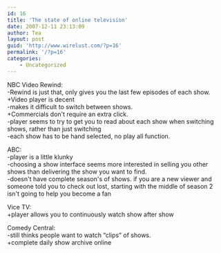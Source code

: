 ```yaml
---
id: 16
title: 'The state of online television'
date: 2007-12-11 23:13:09
author: Tea
layout: post
guid: 'http://www.wirelust.com/?p=16'
permalink: '/?p=16'
categories:
    - Uncategorized
---
```


NBC Video Rewind:  
-Rewind is just that, only gives you the last few episodes of each show.  
+Video player is decent  
-makes it difficult to switch between shows.  
+Commercials don't require an extra click.  
-player seems to try to get you to read about each show when switching shows, rather than just switching  
-each show has to be hand selected, no play all function.

ABC:  
-player is a little klunky  
-choosing a show interface seems more interested in selling you other shows than delivering the show you want to find.  
-doesn't have complete season's of shows. if you are a new viewer and someone told you to check out lost, starting with the middle of season 2 isn't going to help you become a fan

Vice TV:  
+player allows you to continuously watch show after show

Comedy Central:  
-still thinks people want to watch “clips” of shows.  
+complete daily show archive online